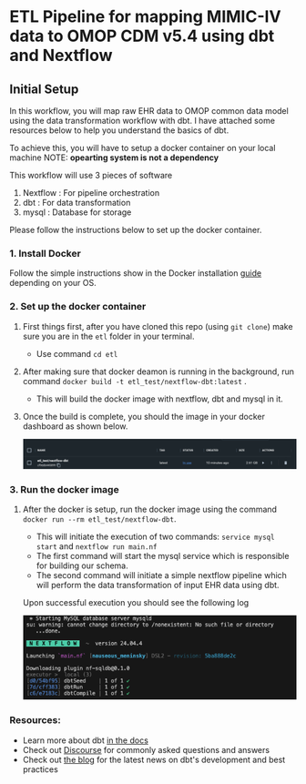 # ETL Pipeline for mapping MIMIC-IV data to OMOP CDM v5.4 using dbt and Nextflow

## Initial Setup

In this workflow, you will map raw EHR data to OMOP common data model using the data transformation workflow with dbt. I have attached some resources below to help you understand the basics of dbt.

To achieve this, you will have to setup a docker container on your local machine NOTE: **opearting system is not a dependency**

This workflow will use 3 pieces of software

1. Nextflow : For pipeline orchestration
2. dbt : For data transformation
3. mysql : Database for storage

Please follow the instructions below to set up the docker container.

### 1. Install Docker
Follow the simple instructions show in the Docker installation [guide](https://docs.docker.com/engine/install/) depending on your OS.

### 2. Set up the docker container
 1. First things first, after you have cloned this repo (using `git clone`) make sure you are in the `etl` folder in your terminal.
    - Use command `cd etl`
 2. After making sure that docker deamon is running in the background, run command `docker build -t etl_test/nextflow-dbt:latest` .
    - This will build the docker image with nextflow, dbt and mysql in it. 
 3. Once the build is complete, you should the image in your docker dashboard as shown below.

    ![image1](img/1.png)

### 3. Run the docker image
 1. After the docker is setup, run the docker image using the command `docker run --rm etl_test/nextflow-dbt`.  
      - This will initiate the execution of two commands: `service mysql start` and `nextflow run main.nf`
      - The first command will start the mysql service which is responsible for building our schema.
      - The second command will initiate a simple nextflow pipeline which will perform the data transformation of input EHR data using dbt.

      Upon successful execution you should see the following log

      ![image2](img/2.png)
 

### Resources:
- Learn more about dbt [in the docs](https://docs.getdbt.com/docs/introduction)
- Check out [Discourse](https://discourse.getdbt.com/) for commonly asked questions and answers
- Check out [the blog](https://blog.getdbt.com/) for the latest news on dbt's development and best practices
